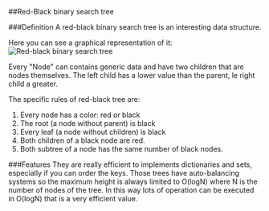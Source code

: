 ##Red-Black binary search tree

###Definition
A red-black binary search tree is an interesting data structure.

Here you can see a graphical representation of it:
![Red-black binary search tree](https://upload.wikimedia.org/wikipedia/commons/thumb/6/66/Red-black_tree_example.svg/2000px-Red-black_tree_example.svg.png)

Every "Node" can contains generic data and have two children that are nodes themselves.
The left child has a lower value than the parent, le right child a greater.

The specific rules of red-black tree are:
1. Every node has a color: red or black
2. The root (a node without parent) is black
3. Every leaf (a node without children) is black
4. Both children of a black node are red.
5. Both subtree of a node has the same number of black nodes.

###Features
They are really efficient to implements dictionaries and sets, especially if you can order the keys.
Those trees have auto-balancing systems so the maximum height is always limited to O(logN) where N is the number of nodes of the tree.
In this way lots of operation can be executed in O(logN) that is a very efficient value.
